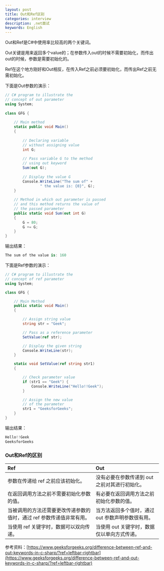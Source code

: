 ```yaml
---
layout: post
title: Out和Ref区别
categories: interview
description: .net面试
keywords: English
---
```

Out和Ref是C#中使用率比较高的两个关键词。

Out关键是用来返回多个value的；在参数传入out的时候不需要初始化，而传出out的时候，参数是需要初始化的。

Ref在这个地方刚好和Out相反，在传入Ref之前必须要初始化，而传出Ref之前无需初始化。

下面是Out参数的演示：

```c#
// C# program to illustrate the
// concept of out parameter
using System;
  
class GFG {
  
    // Main method
    static public void Main()
    {
  
        // Declaring variable
        // without assigning value
        int G;
  
        // Pass variable G to the method
        // using out keyword
        Sum(out G);
  
        // Display the value G
        Console.WriteLine("The sum of" + 
                " the value is: {0}", G);
    }
  
    // Method in which out parameter is passed
    // and this method returns the value of
    // the passed parameter
    public static void Sum(out int G)
    {
        G = 80;
        G += G;
    }
}
```

输出结果：

```c#
The sum of the value is: 160
```



下面是Ref参数的演示：

```c#
// C# program to illustrate the
// concept of ref parameter
using System;

class GFG {

	// Main Method
	public static void Main()
	{

		// Assign string value
		string str = "Geek";

		// Pass as a reference parameter
		SetValue(ref str);

		// Display the given string
		Console.WriteLine(str);
	}

	static void SetValue(ref string str1)
	{

		// Check parameter value
		if (str1 == "Geek") {
			Console.WriteLine("Hello!!Geek");
		}

		// Assign the new value
		// of the parameter
		str1 = "GeeksforGeeks";
	}
}

```

输出结果：

```c#
Hello!!Geek
GeeksforGeeks
```



### Out和Ref的区别

| Ref                                                          | Out                                               |
| :----------------------------------------------------------- | :------------------------------------------------ |
| 参数在传递给 ref 之前应该初始化。                            | 没有必要在参数传递到 out 之前对其进行初始化。     |
| 在返回调用方法之前不需要初始化参数的值。                     | 有必要在返回调用方法之前初始化参数的值。          |
| 当被调用的方法还需要更改传递参数的值时，通过 ref 参数传递值非常有用。 | 当方法返回多个值时，通过 out 参数声明参数很有用。 |
| 当使用 ref 关键字时，数据可以双向传递。                      | 当使用 out 关键字时，数据仅以单向方式传递。       |

参考资料：[https://www.geeksforgeeks.org/difference-between-ref-and-out-keywords-in-c-sharp/?ref=leftbar-rightbar](https://www.geeksforgeeks.org/difference-between-ref-and-out-keywords-in-c-sharp/?ref=leftbar-rightbar)


